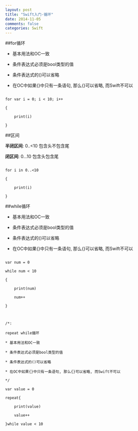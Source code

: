 ```yaml
---
layout: post
title: "Swift入门-循环"
date: 2014-11-05
comments: false
categories: Swift
---
```


##for循环

* 基本用法和OC一致

* 条件表达式必须是bool类型的值

* 条件表达式的()可以省略

* 在OC中如果{}中只有一条语句, 那么{}可以省略, 而Swift不可以



```

for var i = 0; i < 10; i++

{

    print(i)

}

```



##区间

**半闭区间**: 0..<10  包含头不包含尾

**闭区间**:   0...10  包含头包含尾



```

for i in 0..<10

{

    print(i)

}

```



##while循环

* 基本用法和OC一致

* 条件表达式必须是bool类型的值

* 条件表达式的()可以省略

* 在OC中如果{}中只有一条语句, 那么{}可以省略, 而Swift不可以



```

var num = 0

while num < 10

{

    print(num)

    num++

}



/*:

repeat while循环

* 基本用法和OC一致

* 条件表达式必须是bool类型的值

* 条件表达式的()可以省略

* 在OC中如果{}中只有一条语句, 那么{}可以省略, 而Swift不可以

*/

var value = 0

repeat{

    print(value)

    value++

}while value < 10

```

